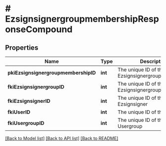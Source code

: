 # # EzsignsignergroupmembershipResponseCompound

## Properties

Name | Type | Description | Notes
------------ | ------------- | ------------- | -------------
**pkiEzsignsignergroupmembershipID** | **int** | The unique ID of the Ezsignsignergroupmembership |
**fkiEzsignsignergroupID** | **int** | The unique ID of the Ezsignsignergroup |
**fkiEzsignsignerID** | **int** | The unique ID of the Ezsignsigner |
**fkiUserID** | **int** | The unique ID of the User |
**fkiUsergroupID** | **int** | The unique ID of the Usergroup |

[[Back to Model list]](../../README.md#models) [[Back to API list]](../../README.md#endpoints) [[Back to README]](../../README.md)
